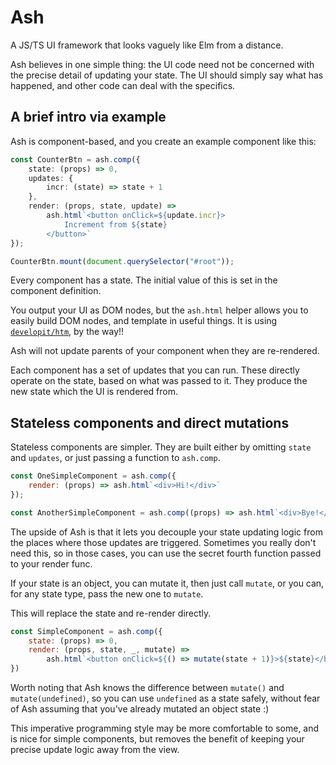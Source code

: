 # Ash

A JS/TS UI framework that looks vaguely like Elm from a distance.

Ash believes in one simple thing:
the UI code need not be concerned with the precise detail of updating your state.
The UI should simply say what has happened, and other code can deal with the specifics.

## A brief intro via example

Ash is component-based, and you create an example component like this:

```ts
const CounterBtn = ash.comp({
    state: (props) => 0,
    updates: {
        incr: (state) => state + 1
    },
    render: (props, state, update) =>
        ash.html`<button onClick=${update.incr}>
            Increment from ${state}
        </button>`
});

CounterBtn.mount(document.querySelector("#root"));
```

Every component has a state. The initial value of this is set in the component definition.

You output your UI as DOM nodes, but the `ash.html` helper allows you to easily build DOM nodes,
and template in useful things.
It is using [`developit/htm`](https://github.com/developit/htm), by the way!!

Ash will not update parents of your component when they are re-rendered.

Each component has a set of updates that you can run.
These directly operate on the state, based on what was passed to it.
They produce the new state which the UI is rendered from.

## Stateless components and direct mutations

Stateless components are simpler.
They are built either by omitting `state` and `updates`, or just passing a function to `ash.comp`.

```js
const OneSimpleComponent = ash.comp({
    render: (props) => ash.html`<div>Hi!</div>`
});

const AnotherSimpleComponent = ash.comp((props) => ash.html`<div>Bye!</div>`);
```

The upside of Ash is that it lets you decouple your state updating logic from the places where
those updates are triggered.
Sometimes you really don't need this, so in those cases,
you can use the secret fourth function passed to your render func.

If your state is an object, you can mutate it, then just call `mutate`,
or you can, for any state type, pass the new one to `mutate`.

This will replace the state and re-render directly.

```js
const SimpleComponent = ash.comp({
    state: (props) => 0,
    render: (props, state, _, mutate) =>
        ash.html`<button onClick=${() => mutate(state + 1)}>${state}</button>`
})
```

Worth noting that Ash knows the difference between `mutate()` and `mutate(undefined)`,
so you can use `undefined` as a state safely,
without fear of Ash assuming that you've already mutated an object state :)

This imperative programming style may be more comfortable to some,
and is nice for simple components,
but removes the benefit of keeping your precise update logic away from the view.